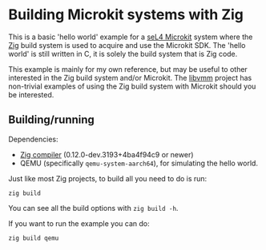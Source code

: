 # Building Microkit systems with Zig

This is a basic 'hello world' example for a [seL4 Microkit](https://github.com/seL4/microkit)
system where the [Zig](https://ziglang.org) build system is used to acquire and use the Microkit
SDK. The 'hello world' is still written in C, it is solely the build system that is Zig code.

This example is mainly for my own reference, but may be useful to other interested in the Zig
build system and/or Microkit. The [libvmm](https://github.com/au-ts/libvmm) project has non-trivial
examples of using the Zig build system with Microkit should you be interested.

## Building/running

Dependencies:
* [Zig compiler](https://ziglang.org/download/) (0.12.0-dev.3193+4ba4f94c9 or newer)
* QEMU (specifically `qemu-system-aarch64`), for simulating the hello world.

Just like most Zig projects, to build all you need to do is run:
```
zig build
```

You can see all the build options with `zig build -h`.

If you want to run the example you can do:
```sh
zig build qemu
```

